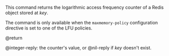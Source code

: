 This command returns the logarithmic access frequency counter of a Redis object stored at _key_.

The command is only available when the `maxmemory-policy` configuration directive is set to one of the LFU policies.

@return

@integer-reply: the counter's value, or @nil-reply if _key_ doesn't exist.
